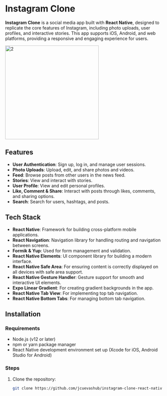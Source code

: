 # Instagram Clone

**Instagram Clone** is a social media app built with **React Native**, designed to replicate the core features of Instagram, including photo uploads, user profiles, and interactive stories. This app supports iOS, Android, and web platforms, providing a responsive and engaging experience for users.

<img src="https://github.com/user-attachments/assets/dbb88899-ed18-42cb-b0f7-08bb7289e0f4" alt="2" width="300">

## Features

- **User Authentication**: Sign up, log in, and manage user sessions.
- **Photo Uploads**: Upload, edit, and share photos and videos.
- **Feed**: Browse posts from other users in the news feed.
- **Stories**: View and interact with stories.
- **User Profile**: View and edit personal profiles.
- **Like, Comment & Share**: Interact with posts through likes, comments, and sharing options.
- **Search**: Search for users, hashtags, and posts.

## Tech Stack

- **React Native**: Framework for building cross-platform mobile applications.
- **React Navigation**: Navigation library for handling routing and navigation between screens.
- **Formik & Yup**: Used for form management and validation.
- **React Native Elements**: UI component library for building a modern interface.
- **React Native Safe Area**: For ensuring content is correctly displayed on all devices with safe area support.
- **React Native Gesture Handler**: Gesture support for smooth and interactive UI elements.
- **Expo Linear Gradient**: For creating gradient backgrounds in the app.
- **React Native Tab View**: For implementing top tab navigation.
- **React Native Bottom Tabs**: For managing bottom tab navigation.

## Installation

### Requirements

- Node.js (v12 or later)
- npm or yarn package manager
- React Native development environment set up (Xcode for iOS, Android Studio for Android)

### Steps

1. Clone the repository:

   ```bash
   git clone https://github.com/jcuevashub/instagram-clone-react-native.git
